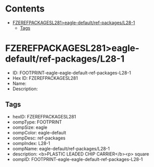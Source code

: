 



Contents
========

* [FZEREFPACKAGESL281>eagle-default/ref-packages/L28-1](#fzerefpackagesl281eagle-defaultref-packagesl28-1)
	* [Tags](#tags)

# FZEREFPACKAGESL281>eagle-default/ref-packages/L28-1

- ID: FOOTPRINT-eagle-eagle-default-ref-packages-L28-1
- Hex ID: FZEREFPACKAGESL281
- Name: 
- Description: 

## Tags

- hexID: FZEREFPACKAGESL281
- oompType: FOOTPRINT
- oompSize: eagle
- oompColor: eagle-default
- oompDesc: ref-packages
- oompIndex: L28-1
- oompName: eagle-default/ref-packages/L28-1
- description: &lt;b&gt;PLASTIC LEADED CHIP CARRIER&lt;/b&gt;&lt;p&gt;&#xD;
square
- oompID: FOOTPRINT-eagle-eagle-default-ref-packages-L28-1
